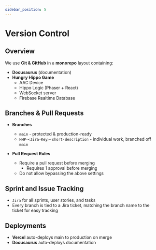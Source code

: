 ```yaml
---
sidebar_position: 5
---
```


# Version Control

## Overview
We use **Git & GitHub** in a **monorepo** layout containing:  

* **Docusaurus** (documentation)
* **Hungry Hippo Game** 
   * AAC Device
   * Hippo Logic (Phaser + React)
   * WebSocket server
   * Firebase Realtime Database

## Branches & Pull Requests
* **Branches**
    * `main` - protected & production-ready
    * `HHP-<Jira-Key>-short-description` - individual work, branched off `main`

* **Pull Request Rules**
    * Require a pull request before merging
        * Requires 1 approval before merging
    * Do not allow bypassing the above settings

## Sprint and Issue Tracking
* `Jira` for all sprints, user stories, and tasks 
* Every branch is tied to a Jira ticket, matching the branch name to the ticket for easy tracking

## Deployments
* **Vercel** auto-deploys main to production on merge
* **Docusaurus** auto-deploys documentation
